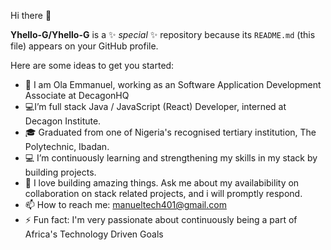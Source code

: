 Hi there 👋


**Yhello-G/Yhello-G** is a ✨ _special_ ✨ repository because its `README.md` (this file) appears on your GitHub profile.

Here are some ideas to get you started:

- 🔭 I am Ola Emmanuel, working as an Software Application Development Associate at DecagonHQ
- 💻I’m full stack Java / JavaScript (React) Developer, interned at Decagon Institute.
- 🎓 Graduated from one of Nigeria's recognised tertiary institution, The Polytechnic, Ibadan.
- 💻 I’m continuously learning and strengthening my skills in my stack by building projects.
- 💬 I love building amazing things. Ask me about my availabibility on collaboration on stack related projects, and i will promptly respond.
- 📫 How to reach me: manueltech401@gmail.com
- ⚡ Fun fact: I'm very passionate about continuously being a part of Africa's Technology Driven Goals

